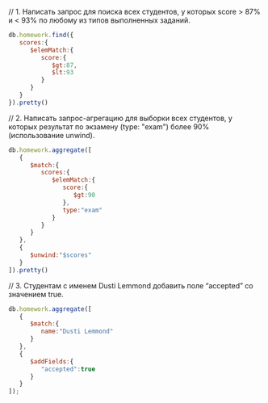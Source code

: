 // 1. Написать запрос для поиска всех студентов, у которых score > 87% и < 93% по любому из типов выполненных заданий.
```javascript
db.homework.find({  
   scores:{  
      $elemMatch:{  
         score:{  
            $gt:87,
            $lt:93
         }
      }
   }
}).pretty()
```


// 2. Написать запрос-агрегацию для выборки всех студентов, у которых результат по экзамену (type: "exam") более 90% (использование unwind).
```javascript
db.homework.aggregate([  
   {  
      $match:{  
         scores:{  
            $elemMatch:{  
               score:{  
                  $gt:90
               },
               type:"exam"
            }
         }
      }
   },
   {  
      $unwind:"$scores"
   }
]).pretty()
```


// 3. Студентам с именем Dusti Lemmond добавить поле “accepted” со значением true.
```javascript
db.homework.aggregate([  
   {  
      $match:{  
         name:"Dusti Lemmond"
      }
   },
   {  
      $addFields:{  
         "accepted":true
      }
   }
]);
```